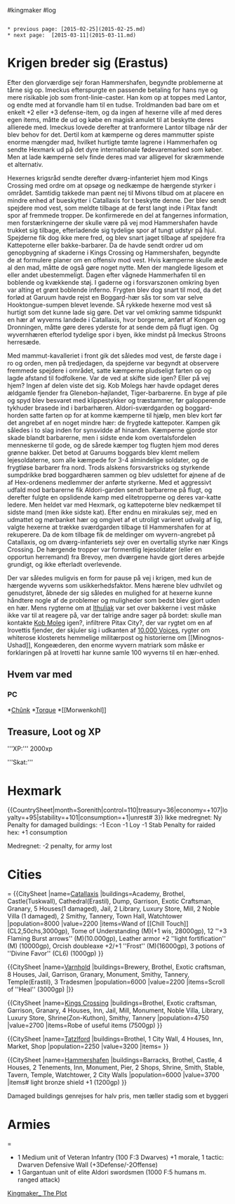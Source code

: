 #kingmaker #log

```ad-info

* previous page: [2015-02-25](2015-02-25.md)
* next page:  [2015-03-11](2015-03-11.md) 
```

# Krigen breder sig (Erastus)  
 
Efter den glorværdige sejr foran Hammershafen, begyndte problemerne at tårne sig op. Imeckus efterspurgte en passende betaling for hans nye og mere risikable job som front-linie-caster. Han kom op at toppes med Lantor, og endte med at forvandle ham til en tudse. Troldmanden bad bare om et enkelt +2 eller +3 defense-item, og da ingen af hexerne ville af med deres egen items, måtte de ud og købe en magisk amulet til at beskytte deres allierede med. Imeckus lovede derefter at tranformere Lantor tilbage når der blev behov for det. Dertil kom at kæmperne og deres mammutter spiste enorme mængder mad, hvilket hurtigte tømte lagrene i Hammerhafen og sendte Hexmark ud på det dyre internationale fødevaremarked som køber. Men at lade kæmperne selv finde deres mad var alligevel for skræmmende et alternativ.
Hexernes krigsråd sendte derefter dværg-infanteriet hjem mod Kings Crossing med ordre om at opsøge og nedkæmpe de hærgende styrker i området. Samtidig takkede man pænt nej til Mivons tilbud om at placere en mindre enhed af bueskytter i Catallaxis for t beskytte denne. Der blev sendt spejdere mod vest, som meldte tilbage at de først langt inde i Pitax fandt spor af fremmede tropper. De konfirmerede en del at fangernes information, men forstærkningerne der skulle være på vej mod Hammershafen havde trukket sig tilbage, efterladende sig tydelige spor af tungt udstyr på hjul. Spejderne fik dog ikke mere fred, og blev snart jaget tilbage af spejdere fra Kattepoterne eller bakke-barbarer. Da de havde sendt ordrer ud om genopbygning af skaderne i Kings Crossing og Hammershafen, begyndte de at formulere planer om en offensiv mod vest. Hvis kæmperne skulle æde al den mad, måtte de også gøre noget nytte. Men der manglede ligesom et eller andet ubestemmeligt. Dagen efter vågnede Hammerhafen til en boblende og kvækkende støj. I gaderne og i forsvarszonen omkring byen var alting et grønt boblende inferno. Frygten blev dog snart til mod, da det forlød at Garuum havde rejst en Boggard-hær sås tor som var selve Hooktongue-sumpen blevet levende. SÅ rykkede hexerne mod vest så hurtigt som det kunne lade sig gøre. Det var vel omkring samme tidspunkt en hær af wyverns landede i Catallaxis, hvor borgerne, anført af Kongen og Dronningen, måtte gøre deres yderste for at sende dem på flugt igen. Og wyvernhæren efterlod tydelige spor i byen, ikke mindst på Imeckus Stroons herresæde.
Med mammut-kavalleriet i front gik det således mod vest, de første dage i ro og orden, men på tredjedagen, da spejderne var begyndt at observere fremmede spejdere i området, satte kæmperne pludseligt farten op og lagde afstand til fodfolkene. Var de ved at skifte side igen? Eller på vej hjem?
Ingen af delen viste det sig. Kob Molegs hær havde opdaget deres ældgamle fjender fra Glenebon-højlandet, Tiger-barbarerne. En byge af pile og spyd blev besvaret med klippestykker og træstammer, før galopperende tykhuder brasede ind i barbarhæren. Aldori-sværdgarden og boggard-horden satte farten op for at komme kæmperne til hjælp, men blev kort før det angrebet af en noget mindre hær: de frygtede kattepoter. Kampen gik således i to slag inden for synsvidde af hinanden. Kæmperne gjorde stor skade blandt barbarerne, men i sidste ende kom overtalsfordelen menneskerne til gode, og de sårede kæmper tog flugten hjem mod deres grønne bakker. Det betod at Garuums boggards blev klemt mellem lejesoldaterne, som alle kæmpede for 3-4 almindelige soldater, og de frygtløse barbarer fra nord. Trods alskens forsvarstricks og styrkende sumpdrikke brød boggardhæren sammen og blev udslettet for øjnene af de af Hex-ordenens medlemmer der anførte styrkerne. Med et aggressivt udfald mod barbarerne fik Aldori-garden sendt barbarerne på flugt, og derefter fulgte en opslidende kamp med elitetropperne og deres var-katte ledere. Men heldet var med Hexmark, og kattepoterne blev nedkæmpet til sidste mand (men ikke sidste kat). Efter endnu en mirakuløs sejr, med en udmattet og mørbanket hær og omgivet af et utroligt varieret udvalg af lig, valgte hexerne at trække sværdgarden tilbage til Hammershafen for at rekuperere. Da de kom tilbage fik de meldinger om wyvern-angrebet på Catallaxis, og om dværg-infanteriets sejr over en overtallig styrke nær Kings Crossing. De hærgende tropper var formentlig lejesoldater (eller en opportun herremand) fra Brevoy, men dværgene havde gjort deres arbejde grundigt, og ikke efterladt overlevende. 
Der var således muligvis en form for pause på vej i krigen, med kun de hærgende wyverns som usikkerhedsfaktor. Mens hærene blev udhvilet og genudstyret, åbnede der sig således en mulighed for at hexerne kunne håndtere nogle af de problemer og muligheder som bedst blev gjort uden en hær. Mens rygterne om at [Ithuliak](Ithuliak.md) var set over bakkerne i vest måske ikke var til at reagere på, var der talrige andre sager på bordet: skulle man kontakte [Kob Moleg](Kob%20Moleg.md) igen?, infiltrere Pitax City?, der var rygtet om en af Irovettis fjender, der skjuler sig i udkanten af [10.000 Voices](10.000%20Voices.md), rygter om whiterose klosterets hemmelige militærpost og historierne om [[Minognos-Ushad]], Kongeæderen, den enorme wyvern matriark som måske er forklaringen på at Irovetti har kunne samle 100 wyverns til en hær-enhed. 
## Hvem var med 
### PC 
 
*[Chûnk](Chûnk%20Van%20Der%20Hamer.md)
*[Torque](Torque%20Firebrand.md)
*[[Morwenkohl]]
## Treasure, Loot og XP 
'''XP:''' 2000xp 
'''Skat:'''
# Hexmark  
{{CountrySheet|month=Sorenith|control=110|treasury=36|economy=+107|loyalty=+95|stability=+101|consumption=+1|unrest# 3}} Ikke medregnet: Ny Penalty for damaged buildings: -1 Econ -1 Loy -1 Stab Penalty for raided hex: +1 consumption
Medregnet: -2 penalty, for army lost
 
# Cities  
=
{{CitySheet
|name=[Catallaxis](Catallaxis.md)
|buildings=Academy, Brothel, Castle(Tuskwall), Cathedral(Erastil), Dump, Garrison, Exotic Craftsman, Granary, 5 Houses(1 damaged), Jail, 2 Library, Luxury Store, Mill, 2 Noble Villa (1 damaged), 2 Smithy, Tannery, Town Hall, Watchtower
|population=8000
|value=2200
|items=Wand of [[Chill Touch]] (CL2,50chs,3000gp), Tome of Understanding (M)(+1 wis, 28000gp), 12 ''+3 Flaming Burst arrows'' (M)(10.000gp), Leather armor +2 ''light fortification'' (M) (10000gp), Orcish doubleaxe +2/+1 ''Frost'' (M)(16000gp), 3 potions of ''Divine Favor'' (CL6) (1000gp)
}}
{{CitySheet
|name=[Varnhold](Varnhold.md)
|buildings=Brewery, Brothel, Exotic craftsman, 8 Houses, Jail, Garrison, Granary, Monument, Smithy, Tannery, Temple(Erastil), 3 Tradesmen
|population=6000
|value=2200
|items=Scroll of ''Heal'' (3000gp)
|}}
{{CitySheet
|name=[Kings Crossing](Kings%20Crossing.md)
|buildings=Brothel, Exotic craftsman, Garrison, Granary, 4 Houses, Inn, Jail, Mill, Monument, Noble Villa, Library, Luxury Store, Shrine(Zon-Kuthon), Smithy, Tannery 
|population=4750
|value=2700
|items=Robe of useful items (7500gp)
}}
{{CitySheet
|name=[Tatzlford](Tatzlford.md)
|buildings=Brothel, 1 City Wall, 4 Houses, Inn, Market, Shop
|population=2250
|value=3200
|items=
}}
{{CitySheet
|name=[Hammershafen](Hammershafen.md)
|buildings=Barracks, Brothel, Castle, 4 Houses, 2 Tenements, Inn, Monument, Pier, 2 Shops, Shrine, Smith, Stable, Tavern, Temple, Watchtower, 2 City Walls
|population=6000
|value=3700
|items# light bronze shield +1 (1200gp)
}}
Damaged buildings genrejses for halv pris, men tæller stadig som et byggeri
 
# Armies 
=
* 1 Medium unit of Veteran Infantry (100 F:3 Dwarves) +1 morale, 1 tactic: Dwarven Defensive Wall (+3Defense/-2Offense)
* 1 Gargantuan unit of elite Aldori swordsmen (1000 F:5 humans m. ranged attack)
[Kingmaker_ The Plot](Kingmaker_%20The%20Plot.md)
